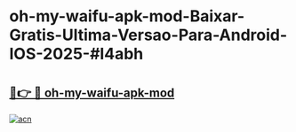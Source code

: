 # oh-my-waifu-apk-mod-Baixar-Gratis-Ultima-Versao-Para-Android-IOS-2025-#l4abh

# <h2><a href="https://ainizakaria.my?title=oh-my-waifu-apk-mod&ref=25M">🔗👉 🔴 oh-my-waifu-apk-mod</a></h2>

[![acn](https://github.com/user-attachments/assets/0f9c940e-d8b0-45ae-aac7-cd30a18b3e1c)](https://ainizakaria.my?title=oh-my-waifu-apk-mod&ref=25M)

